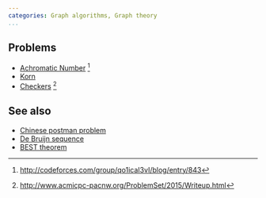 ```yaml
---
categories: Graph algorithms, Graph theory
...
```


## Problems
- [Achromatic Number](http://codeforces.com/gym/100431) [^1]
- [Korn](http://codeforces.com/gym/100962)
- [Checkers](http://www.acmicpc-pacnw.org/ProblemSet/2015/Statements/div1.pdf) [^2]

## See also
- [Chinese postman problem]()
- [De Bruijn sequence]()
- [BEST theorem]()


[^1]: <http://codeforces.com/group/qo1icaI3vI/blog/entry/843>
[^2]: <http://www.acmicpc-pacnw.org/ProblemSet/2015/Writeup.html>
